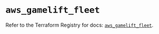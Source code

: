 # `aws_gamelift_fleet`

Refer to the Terraform Registry for docs: [`aws_gamelift_fleet`](https://registry.terraform.io/providers/hashicorp/aws/6.0.0/docs/resources/gamelift_fleet).
